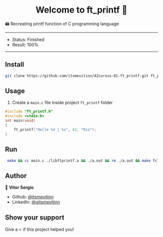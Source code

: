 <h1 align="center">Welcome to ft_printf 👋</h1>
<p>🖨 Recreating printf function of C programming language

---

- Status: Finished
- Result: 100%

---

## Install

```sh
git clone https://github.com/itsmevitinn/42cursus-01-ft_printf.git ft_printf
```

## Usage

1. Create a `main.c` file inside project `ft_printf` folder

```c
#include "ft_printf.h"
#include <stdio.h>
int	main(void)
{
	ft_printf("Hello %d | %s", 42, "Rio");
}
```

## Run

```sh
 make && cc main.c ./libftprintf.a && ./a.out && rm ./a.out && make fclean
```

## Author

👤 **Vitor Sergio**

- Github: [@itsmevitinn](https://github.com/itsmevitinn)
- LinkedIn: [@gitsmevitinn](https://linkedin.com/in/itsmevitinn)

## Show your support

Give a ⭐️ if this project helped you!
